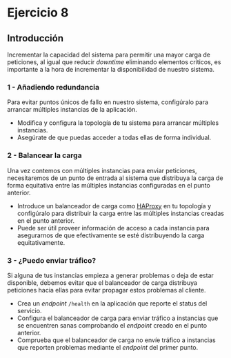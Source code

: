 # Ejercicio 8

## Introducción

Incrementar la capacidad del sistema para permitir una mayor carga de peticiones, al igual que reducir _downtime_ eliminando elementos críticos, es importante a la hora de incrementar la disponibilidad de nuestro sistema.

### 1 - Añadiendo redundancia

Para evitar puntos únicos de fallo en nuestro sistema, configúralo para arrancar múltiples instancias de la aplicación.

- Modifica y configura la topología de tu sistema para arrancar múltiples instancias.
- Asegúrate de que puedas acceder a todas ellas de forma individual.

### 2 - Balancear la carga

Una vez contemos con múltiples instancias para enviar peticiones, necesitaremos de un punto de entrada al sistema que distribuya la carga de forma equitativa entre las múltiples instancias configuradas en el punto anterior.

- Introduce un balanceador de carga como [HAProxy](http://www.haproxy.org/) en tu topología y configúralo para distribuir la carga entre las múltiples instancias creadas en el punto anterior.
- Puede ser útil proveer información de acceso a cada instancia para asegurarnos de que efectivamente se esté distribuyendo la carga equitativamente.

### 3 - ¿Puedo enviar tráfico?

Si alguna de tus instancias empieza a generar problemas o deja de estar disponible, debemos evitar que el balanceador de carga distribuya peticiones hacia ellas para evitar propagar estos problemas al cliente.

- Crea un _endpoint_ `/health` en la aplicación que reporte el status del servicio.
- Configura el balanceador de carga para enviar tráfico a instancias que se encuentren sanas comprobando el _endpoint_ creado en el punto anterior.
- Comprueba que el balanceador de carga no envíe tráfico a instancias que reporten problemas mediante el _endpoint_ del primer punto.
